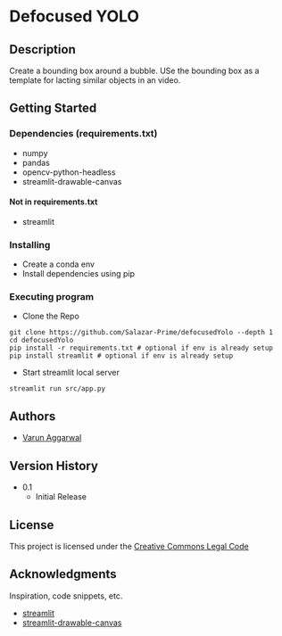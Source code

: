 # Defocused YOLO 

## Description

Create a bounding box around a bubble. USe the bounding box as a template for lacting similar objects in an video. 

## Getting Started

### Dependencies (requirements.txt)

* numpy
* pandas
* opencv-python-headless
* streamlit-drawable-canvas

#### Not in requirements.txt
* streamlit
  
### Installing

* Create a conda env
* Install dependencies using pip

### Executing program

* Clone the Repo
```
git clone https://github.com/Salazar-Prime/defocusedYolo --depth 1
cd defocusedYolo
pip install -r requirements.txt # optional if env is already setup 
pip install streamlit # optional if env is already setup 
```
* Start streamlit local server
```
streamlit run src/app.py
```

## Authors

* [Varun Aggarwal](https://www.linkedin.com/in/aggarwal-v/)

## Version History

* 0.1
    * Initial Release

## License

This project is licensed under the [Creative Commons Legal Code](https://github.com/Salazar-Prime/defocusedYolo/blob/main/LICENSE) 

## Acknowledgments

Inspiration, code snippets, etc.
* [streamlit](streamlit.io)
* [streamlit-drawable-canvas](https://github.com/andfanilo/streamlit-drawable-canvas)
